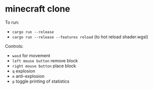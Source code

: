 # minecraft clone

To run:

- `cargo run --release`
- `cargo run --release --features reload` (to hot reload shader.wgsl)

Controls:

- `wasd` for movement
- `left mouse button` remove block
- `right mouse button` place block
- `q` explosion
- `e` anti-explosion
- `p` toggle printing of statistics